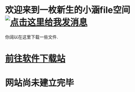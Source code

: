 # 欢迎来到一枚新生的小涵file空间<a target="_blank" href="http://wpa.qq.com/msgrd?v=3&uin=481129630&site=qq&menu=yes"><img border="0" src="http://wpa.qq.com/pa?p=2:481129630:51" alt="点击这里给我发消息" title="点击这里给我发消息"/></a>
你阔以在这里下载一些文件.
# <a href="https://axiaoh.github.io/xiaohanweb/">前往软件下载站</a>

# 网站尚未建立完毕
<link rel="shortcut icon" href="/favicon.ico" type="image/x-icon" />
